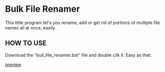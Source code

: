 # Bulk File Renamer

This little program let's you rename, add or get rid of portions of multiple file names all at once, easily.

## HOW TO USE
Download the "bull_file_renamer.bat" file and double  clik it. Easy as that.

[preview](preview.png)
